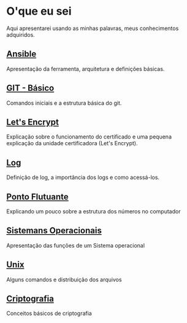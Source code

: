 # O'que eu sei

Aqui apresentarei usando as minhas palavras, meus conhecimentos adquiridos. 

## [Ansible](Ansible)

Apresentação da ferramenta, arquitetura e definições básicas.

## [GIT - Básico](Git)

Comandos iniciais e a estrutura básica do git.

## [Let's Encrypt](LetsEncrypt)

Explicação sobre o funcionamento do certificado e uma pequena explicação da unidade certificadora (Let's Encrypt).

## [Log](Log)

Definição de log, a importância dos logs e como acessá-los.

## [Ponto Flutuante](PontoFlutuante)

Explicando um pouco sobre a estrutura dos números no computador

## [Sistemans Operacionais](SistemasOperacionais)

Apresentação das funções de um Sistema operacional

## [Unix](Unix) 

Alguns comandos e distribuição dos arquivos

## [Criptografia](Criptografia)

Conceitos básicos de criptografia